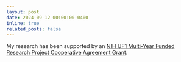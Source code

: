 ```yaml
---
layout: post
date: 2024-09-12 00:00:00-0400
inline: true
related_posts: false
---
```

My research has been supported by an <a href='https://reporter.nih.gov/search/yJ6WkH6OYUusXkf5ldlB-g/project-details/11219398'> NIH UF1 Multi-Year Funded Research Project Cooperative Agreement Grant</a>.